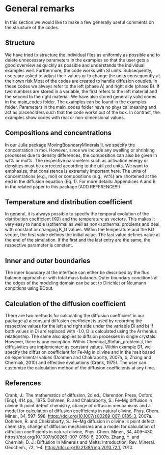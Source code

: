 # General remarks

In this section we would like to make a few generally useful comments on the structure of the codes.

## Structure
We have tried to structure the individual files as uniformly as possible and to delete unnecessary parameters in the examples so that the user gets a good overview as quickly as possible and understands the individual examples well. Furthermore, the code works with SI units. Subsequently, users are asked to adjust their values or to change the units consequently at their own risk.Most of the codes are created to handle diffusion couples. In these codes we always refer to the left (phase A) and right side (phase B). If two numbers are stored in a variable, the first refers to the left material and the second to the right material. We have also stored generally valid codes in the main_codes folder. The examples can be found in the examples folder. Parameters in the main_codes folder have no physical meaning and act as placeholders such that the code works out of the box. In contrast, the examples show codes with real or non-dimensional values.

## Compositions and concentrations
In our Julia package MovingBoundaryMinerals.jl, we specify the concentration in mol. However, since we include any swelling or shrinking processes due to density differences, the composition can also be given in wt% or mol%. The respective parameters such as activation energy or densities must be corrected according to the utilized units. We want to emphasize, that consistence is extremely important here. The units of concentrations (e.g., mol) or compositions (e.g., wt%) are shortened at the end in the diffusion equation (Eq. 1). For more details: Appendices A and B in the related paper to this package (ADD REFERENCE!!!)

## Temperature and distribution coefficient
In general, it is always possible to specify the temporal evolution of the distribution coefficient (KD) and the temperature as vectors. This makes it very easy to handle isothermal as well as non-isothermal problems and deal with constant or changing K_D values. Within the temperature and the KD vector, the first value defines the initial value. The last value defines value at the end of the simulation. If the first and the last entry are the same, the respective parameter is constant.

## Inner and outer boundaries
The inner boundary at the interface can either be described by the flux balance approach or with total mass balance. Outer boundary conditions at the edges of the modeling domain can be set to Dirichlet or Neumann conditions using BCout.

## Calculation of the diffusion coefficient
There are two methods for calculating the diffusion coefficient in our package a) a constant diffusion coefficient is used by recording the respective values for the left and right side under the variable Di and b) if both values in Di are replaced with -1.0, D is calculated using the Arrhenius relationship. The same also applies to diffsion processes in single crystals. However, there is one exception. Within Chemical_Stefan_problem.jl, the diffusivities are implemented as constant values.  Within example D1, we specify the diffusion coefficient for Fe-Mg in olivine and in the melt based on experimental values (Dohmen and Chakraborty, 2007a, b; Zhang and Cherniak, 2010) and effective evaluations (Crank, 1975). The user can customize the calculation method of the diffusion coefficients at any time.

## References
Crank, J.: The mathematics of diffusion, 2d ed., Clarendon Press, Oxford, [Eng], 414 pp., 1975.
Dohmen, R. and Chakraborty, S.: Fe–Mg diffusion in olivine II: point defect chemistry, change of diffusion mechanisms and a model for calculation of diffusion coefficients in natural olivine, Phys. Chem. Miner., 34, 597–598, https://doi.org/10.1007/s00269-007-0185-3, 2007a.
Dohmen, R. and Chakraborty, S.: Fe–Mg diffusion in olivine II: point defect chemistry, change of diffusion mechanisms and a model for calculation of diffusion coefficients in natural olivine, Phys. Chem. Miner., 34, 409–430, https://doi.org/10.1007/s00269-007-0158-6, 2007b.
Zhang, Y. and Cherniak, D. J.: Diffusion in Minerals and Melts: Introduction, Rev. Mineral. Geochem., 72, 1–4, https://doi.org/10.2138/rmg.2010.72.1, 2010.
